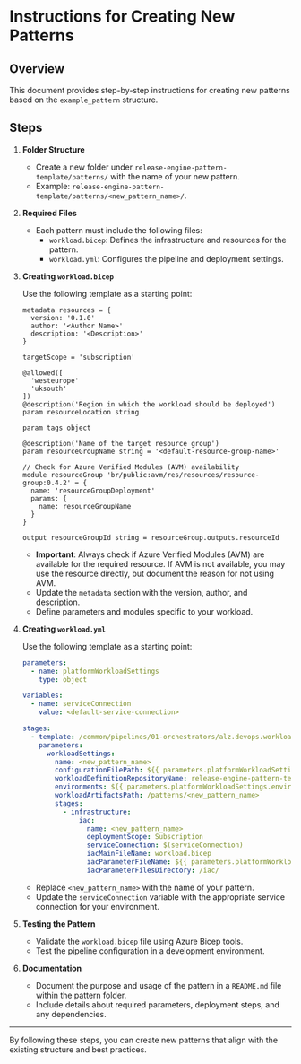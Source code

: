 # Instructions for Creating New Patterns

## Overview

This document provides step-by-step instructions for creating new patterns based on the `example_pattern` structure.

## Steps

1. **Folder Structure**
   - Create a new folder under `release-engine-pattern-template/patterns/` with the name of your new pattern.
   - Example: `release-engine-pattern-template/patterns/<new_pattern_name>/`.

2. **Required Files**
   - Each pattern must include the following files:
     - `workload.bicep`: Defines the infrastructure and resources for the pattern.
     - `workload.yml`: Configures the pipeline and deployment settings.

3. **Creating `workload.bicep`**

   Use the following template as a starting point:

   ```bicep
   metadata resources = {
     version: '0.1.0'
     author: '<Author Name>'
     description: '<Description>'
   }

   targetScope = 'subscription'

   @allowed([
     'westeurope'
     'uksouth'
   ])
   @description('Region in which the workload should be deployed')
   param resourceLocation string

   param tags object

   @description('Name of the target resource group')
   param resourceGroupName string = '<default-resource-group-name>'

   // Check for Azure Verified Modules (AVM) availability
   module resourceGroup 'br/public:avm/res/resources/resource-group:0.4.2' = {
     name: 'resourceGroupDeployment'
     params: {
       name: resourceGroupName
     }
   }

   output resourceGroupId string = resourceGroup.outputs.resourceId
   ```

   - **Important**: Always check if Azure Verified Modules (AVM) are available for the required resource. If AVM is not available, you may use the resource directly, but document the reason for not using AVM.
   - Update the `metadata` section with the version, author, and description.
   - Define parameters and modules specific to your workload.

4. **Creating `workload.yml`**

   Use the following template as a starting point:

   ```yaml
   parameters:
     - name: platformWorkloadSettings
       type: object

   variables:
     - name: serviceConnection
       value: <default-service-connection>

   stages:
     - template: /common/pipelines/01-orchestrators/alz.devops.workload.orchestrator.yml@release-engine-core
       parameters:
         workloadSettings:
           name: <new_pattern_name>
           configurationFilePath: ${{ parameters.platformWorkloadSettings.configurationFilePath }}
           workloadDefinitionRepositoryName: release-engine-pattern-template
           environments: ${{ parameters.platformWorkloadSettings.environments }}
           workloadArtifactsPath: /patterns/<new_pattern_name>
           stages:
             - infrastructure:
                 iac:
                   name: <new_pattern_name>
                   deploymentScope: Subscription
                   serviceConnection: $(serviceConnection)
                   iacMainFileName: workload.bicep
                   iacParameterFileName: ${{ parameters.platformWorkloadSettings.iacParameterFileName }}
                   iacParameterFilesDirectory: /iac/
   ```

   - Replace `<new_pattern_name>` with the name of your pattern.
   - Update the `serviceConnection` variable with the appropriate service connection for your environment.

5. **Testing the Pattern**
   - Validate the `workload.bicep` file using Azure Bicep tools.
   - Test the pipeline configuration in a development environment.

6. **Documentation**
   - Document the purpose and usage of the pattern in a `README.md` file within the pattern folder.
   - Include details about required parameters, deployment steps, and any dependencies.

---

By following these steps, you can create new patterns that align with the existing structure and best practices.
